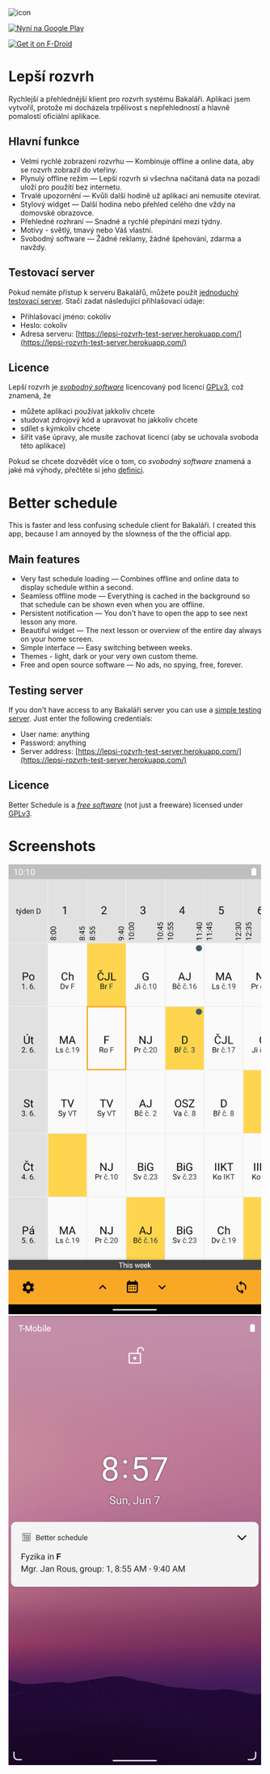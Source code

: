 ![icon](app/src/main/res/mipmap-xxxhdpi/ic_launcher.png)

[<img alt='Nyní na Google Play' height="80px" src='https://play.google.com/intl/en_us/badges/static/images/badges/cs_badge_web_generic.png'/>](https://play.google.com/store/apps/details?id=cz.vitskalicky.lepsirozvrh&utm_source=github&pcampaignid=pcampaignidMKT-Other-global-all-co-prtnr-py-PartBadge-Mar2515-1)

[<img src="https://fdroid.gitlab.io/artwork/badge/get-it-on-cs.png"
    alt="Get it on F-Droid"
    height="80">](https://f-droid.org/packages/cz.vitskalicky.lepsirozvrh)

# Lepší rozvrh

Rychlejší a přehlednější klient pro rozvrh systému Bakaláři. Aplikaci jsem vytvořil,
protože mi docházela trpělivost s nepřehledností a hlavně pomalostí oficiální
aplikace.

## Hlavní funkce

- Velmi rychlé zobrazení rozvrhu — Kombinuje offline a online data, aby se rozvrh zobrazil do vteřiny.
- Plynulý offline režim — Lepší rozvrh si všechna načítaná data na pozadí uloží pro použití bez internetu.
- Trvalé upozornění — Kvůli další hodině už aplikaci ani nemusíte otevírat.
- Stylový widget — Další hodina nebo přehled celého dne vždy na domovské obrazovce.
- Přehledné rozhraní — Snadné a rychlé přepínání mezi týdny.
- Motivy - světlý, tmavý nebo Váš vlastní.
- Svobodný software — Žádné reklamy, žádné špehování, zdarma a navždy.

## Testovací server

Pokud nemáte přístup k serveru Bakalářů, můžete použít [jednoduchý testovací server](https://github.com/vitSkalicky/lepsi-rozvrh-test-server). Stačí zadat následující přihlašovací údaje:

- Přihlašovací jméno: cokoliv
- Heslo: cokoliv
- Adresa serveru: [https://lepsi-rozvrh-test-server.herokuapp.com/](https://lepsi-rozvrh-test-server.herokuapp.com/)

## Licence

Lepší rozvrh je *[svobodný software][1]* licencovaný pod licencí [GPLv3][2], což znamená, že

- můžete aplikaci používat jakkoliv chcete
- studovat zdrojový kód a upravovat ho jakkoliv chcete
- sdílet s kýmkoliv chcete
- šířit vaše úpravy, ale musíte zachovat licenci (aby se uchovala svoboda této aplikace)

Pokud se chcete dozvědět více o tom, co *svobodný software* znamená a jaké má výhody, přečtěte si jeho [definici][1].

# Better schedule

This is faster and less confusing schedule client for Bakaláři. I created this app,
because I am annoyed by the slowness of the the official app.

## Main features

- Very fast schedule loading — Combines offline and online data to display schedule within a second.
- Seamless offline mode — Everything is cached in the background so that schedule can be shown even when you are offline.
- Persistent notification — You don't have to open the app to see next lesson any more.
- Beautiful widget — The next lesson or overview of the entire day always on your home screen.
- Simple interface — Easy switching between weeks.
- Themes - light, dark or your very own custom theme.
- Free and open source software — No ads, no spying, free, forever.

## Testing server

If you don't have access to any Bakaláři server you can use a [simple testing server](https://github.com/vitSkalicky/lepsi-rozvrh-test-server). Just enter the following credentials:

- User name: anything
- Password: anything
- Server address: [https://lepsi-rozvrh-test-server.herokuapp.com/](https://lepsi-rozvrh-test-server.herokuapp.com/)

## Licence

Better Schedule is a *[free software][3]* (not just a freeware) licensed under [GPLv3][2].

# Screenshots

<img src="fastlane/metadata/android/en/images/phoneScreenshots/screenshot%201.png" width="500px">
<img src="fastlane/metadata/android/en/images/phoneScreenshots/screenshot%202.png" width="500px">

[1]: https://www.gnu.org/philosophy/free-sw.cs.html
[2]: https://www.gnu.org/licenses/gpl-3.0.en.html
[3]: https://www.gnu.org/philosophy/free-sw.en.html